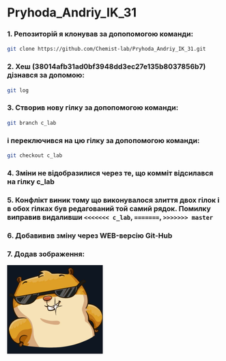# Pryhoda_Andriy_IK_31


### 1. Репозиторій я клонував за допопомогою команди:
```sh
git clone https://github.com/Chemist-lab/Pryhoda_Andriy_IK_31.git
``` 

### 2. Хеш (38014afb31ad0bf3948dd3ec27e135b8037856b7) дізнався за допомою:
```sh
git log
```

### 3. Створив нову гілку за допопомогою команди:
```sh
git branch c_lab

```
### і переключився на цю гілку за допопомогою команди:
```sh
git checkout c_lab
```

### 4. Зміни не відобразилися через те, що комміт відсилався на гілку c_lab

### 5. Конфлікт виник тому що виконувалося злиття двох гілок і в обох гілках був редагований той самий рядок. Помилку виправив видаливши `<<<<<<< c_lab`, `=======`, `>>>>>>> master`

### 6. Добавивив зміну через WEB-версію Git-Hub

### 7. Додав зображення:

![alt text](https://github.com/Chemist-lab/Pryhoda_Andriy_IK_31/blob/master/lab1/1.png "Add foto") 

